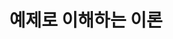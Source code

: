---
layout: tag-blog
title: 예제로 이해하는 이론
slug: learn
category: machine-learning
menu: false
order: 2
---